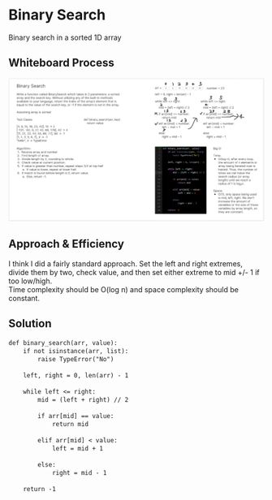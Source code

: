 # Binary Search
<!-- Description of the challenge -->
Binary search in a sorted 1D array

## Whiteboard Process
<!-- Embedded whiteboard image -->
![Binary Search Whiteboard](./binary_search.png)

## Approach & Efficiency
<!-- What approach did you take? Why? What is the Big O space/time for this approach? -->
I think I did a fairly standard approach. Set the left and right extremes, divide them by two, check value, and then set either extreme to mid +/- 1 if too low/high.  
Time complexity should be O(log n) and space complexity should be constant.

## Solution
<!-- Show how to run your code, and examples of it in action -->
```
def binary_search(arr, value):
    if not isinstance(arr, list):
        raise TypeError("No")
        
    left, right = 0, len(arr) - 1
    
    while left <= right:
        mid = (left + right) // 2
        
        if arr[mid] == value:
            return mid
        
        elif arr[mid] < value:
            left = mid + 1
        
        else:
            right = mid - 1
            
    return -1
```